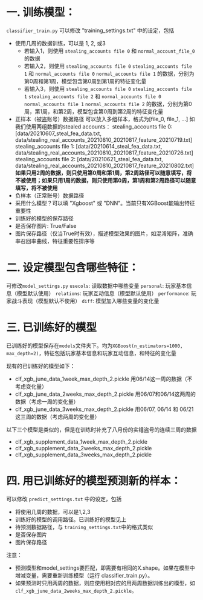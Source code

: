 # 一. 训练模型：
`classifier_train.py`
可以修改 "training_settings.txt" 中的设定，包括
+ 使用几周的数据训练，可以是 1, 2, 或3
    - 若输入1，则使用 `stealing_accounts file 0` 和 `normal_account_file_0`的数据
    - 若输入2，则使用 `stealing_accounts file 0` `stealing_accounts file 1` 和 `normal_accounts file 0` `normal_accounts file 1` 的数据，分别为第0周和第1周，模型包含第0周到第1周的特征变化量
    - 若输入3，则使用 `stealing_accounts file 0` `stealing_accounts file 1` `stealing_accounts file 2` 和 `normal_accounts file 0` `normal_accounts file 1` `normal_accounts file 2` 的数据，分别为第0周，第1周，和第2周，模型包含第0周到第2周的特征变化量
+ 正样本（被盗账号）数据路径
可以放入多组样本，格式为[file_0, file_1, ...]
如我们使用两组数据的stealed accounts：
stealing_accounts file 0: [data/20210607_steal_fea_data.txt, data/stealing_real_accounts_20210810_20210817_feature_20210719.txt]
stealing_accounts file 1: [data/20210614_steal_fea_data.txt, data/stealing_real_accounts_20210810_20210817_feature_20210726.txt]
stealing_accounts file 2: [data/20210621_steal_fea_data.txt, data/stealing_real_accounts_20210810_20210817_feature_20210802.txt]
**如果只用2周的数据，则只使用第0周和第1周，第2周路径可以随意填写，将不被使用；如果只用1周的数据，则只使用第0周，第1周和第2周路径可以随意填写，将不被使用**
+ 负样本（正常账号）数据路径
+ 采用什么模型？可以填 "Xgboost" 或 "DNN"。当前只有XGBoost能输出特征重要性
+ 训练好的模型的保存路径
+ 是否保存图片: True/False
+ 图片保存路径（仅当True时有效），描述模型效果的图片，如混淆矩阵，准确率召回率曲线，特征重要性排序等

# 二. 设定模型包含哪些特征：
可修改`model_settings.py`
`usecols`: 读取数据中哪些变量
`personal`: 玩家基本信息（模型默认使用）
`relations`: 玩家互动信息（模型默认使用）
`performance`: 玩家战斗表现（模型默认不使用）
`diff`: 模型加入哪些变量的变化量

# 三. 已训练好的模型
已训练好的模型保存在`models`文件夹下。均为`XGBoost(n_estimators=1000, max_depth=2)`，特征包括玩家基本信息和玩家互动信息，和特征的变化量

现有的已训练好的模型如下：
- clf_xgb_june_data_1week_max_depth_2.pickle 用06/14这一周的数据（不考虑变化量）
- clf_xgb_june_data_2weeks_max_depth_2.pickle 用06/07和06/14这两周的数据（考虑一周的变化量）
- clf_xgb_june_data_3weeks_max_depth_2.pickle 用06/07, 06/14 和 06/21 这三周的数据（考虑两周的变化量）

以下三个模型是类似的，但是在训练时补充了八月份的实锤盗号的连续三周的数据
- clf_xgb_supplement_data_1week_max_depth_2.pickle
- clf_xgb_supplement_data_2weeks_max_depth_2.pickle
- clf_xgb_supplement_data_3weeks_max_depth_2.pickle

# 四. 用已训练好的模型预测新的样本：
可以修改 `predict_settings.txt` 中的设定，包括
+ 将使用几周的数据，可以是1,2,3
+ 训练好的模型的调用路径。已训练好的模型见上
+ 待预测数据路径，与 `training_settings.txt`中的格式类似
+ 是否保存图片
+ 图片保存路径

注意：
+ 预测模型和model_settings要匹配，即需要有相同的X.shape。如果在模型中增减变量，需要重新训练模型（运行 classifier_train.py）。
+ 如果预测时只用两周的数据，则应使用相对应的用两周数据训练出的模型，如 `clf_xgb_june_data_2weeks_max_depth_2.pickle`。
